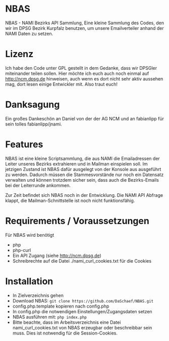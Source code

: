 # NBAS
NBAS - NAMI Bezirks API Sammlung, Eine kleine Sammlung des Codes, den wir im DPSG Bezirk Kurpfalz benutzen, um unsere Emailverteiler anhand der NAMI Daten zu setzen.

# Lizenz
Ich habe den Code unter GPL gestellt in dem Gedanke, dass wir DPSGler miteinander teilen sollen. Hier möchte ich euch auch noch einmal auf http://ncm.dpsg.de hinweisen,
auch wenn es dort nicht sehr aktiv aussehen mag, dort lesen einige Entwickler mit. Also traut euch!

# Danksagung
Ein großes Dankeschön an Daniel von der der AG NCM und an fabianlipp für sein tolles fabianlipp/jnami.

# Features
NBAS ist eine kleine Scriptsammlung, die aus NAMI die Emailadressen der Leiter unseres Bezirks extrahieren und in Mailman einspielen soll.
Im jetzigen Zustand ist NBAS dafür ausgelegt von der Konsole aus ausgeführt zu werden.
Dadurch müssen die Stammesvorstände nur noch ein Datensatz verwalten und können trotzdem sicher sein, dass auch die Bezirks-Emails bei der Leiterrunde ankommen.

Zur Zeit befindet sich NBAS noch in der Entwicklung.
Die NAMI API Abfrage klappt, die Mailman-Schnittstelle ist noch nicht funktionsfähig.

# Requirements / Voraussetzungen
Für NBAS wird benötigt
- php
- php-curl
- Ein API Zugang (siehe http://ncm.dpsg.de)
- Schreibrechte auf die Datei ./nami_curl_cookies.txt für die Cookies

# Installation
- In Zielverzeichnis gehen
- Download NBAS:
`git clone https://github.com/DaSchaef/NBAS.git`
- config.php.template kopieren nach config.php
- In config.php die notwendigen Einstellungen/Zugangsdaten setzen
- NBAS ausführen mit: 
`php index.php`
- Bitte beachte, dass im Arbeitsverzeichnis eine Datei nami_curl_cookies.txt von NBAS erzeugbar oder beschreibbar sein muss. Dies ist notwendig für die Session-Cookies.
